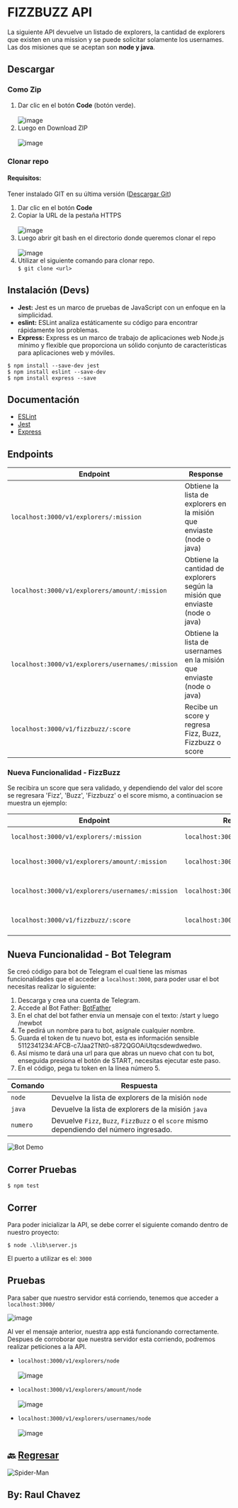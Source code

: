# FIZZBUZZ API
La siguiente API devuelve un listado de explorers, la cantidad de explorers que existen en una mission y se puede solicitar solamente los usernames. 
Las dos misiones que se aceptan son **node y java**.

## Descargar
### Como Zip
1. Dar clic en el botón **Code** (botón verde). <br><br>
![image](https://user-images.githubusercontent.com/54995852/166087539-00642130-4945-4cb8-ba25-b39ab9c70679.png)
2. Luego en Download ZIP <br> <br>
![image](https://user-images.githubusercontent.com/54995852/166087555-66743b43-a27d-4bb1-8588-4847aa94c041.png)

### Clonar repo
#### Requisitos:
Tener instalado GIT en su última versión (<a href="https://git-scm.com/downloads" target="_blank">Descargar Git</a>)
1. Dar clic en el botón **Code**
2. Copiar la URL de la pestaña HTTPS<br> <br>
![image](https://user-images.githubusercontent.com/54995852/166087622-32797e5d-29ca-433c-8608-b6d2f5ac6482.png)
3. Luego abrir git bash en el directorio donde queremos clonar el repo<br><br>
![image](https://user-images.githubusercontent.com/54995852/166087765-ad1ce78b-85dc-412b-976f-b833a812b378.png)
5. Utilizar el siguiente comando para clonar repo.<br>
`$ git clone <url>`

## Instalación (Devs)
- **Jest:** Jest es un marco de pruebas de JavaScript con un enfoque en la simplicidad.
- **eslint:** ESLint analiza estáticamente su código para encontrar rápidamente los problemas.
- **Express:** Express es un marco de trabajo de aplicaciones web Node.js mínimo y flexible que proporciona un sólido conjunto de características para aplicaciones web y móviles.
```
$ npm install --save-dev jest
$ npm install eslint --save-dev
$ npm install express --save
```

## Documentación
- [ESLint](https://eslint.org/docs/user-guide/getting-started)
- [Jest](https://jestjs.io/es-ES/docs/getting-started)
- [Express](https://expressjs.com/en/starter/installing.html)

## Endpoints

| Endpoint                                        | Response                                                                    |
| ------------------------------------------------| ----------------------------------------------------------------------------|
| `localhost:3000/v1/explorers/:mission`          | Obtiene la lista de explorers en la misión que enviaste (node o java)       |
| `localhost:3000/v1/explorers/amount/:mission`   | Obtiene la cantidad de explorers según la misión que enviaste (node o java) |
| `localhost:3000/v1/explorers/usernames/:mission`| Obtiene la lista de usernames en la misión que enviaste (node o java)       |
| `localhost:3000/v1/fizzbuzz/:score`             | Recibe un score y regresa Fizz, Buzz, Fizzbuzz o score                      |

### Nueva Funcionalidad - FizzBuzz
Se recibira un score que sera validado, y dependiendo del valor del score se regresara 'Fizz', 'Buzz', 'Fizzbuzz' o el score mismo, a continuacion se muestra un ejemplo:	

| Endpoint                                       | Request                         | Response                       |
|------------------------------------------------| --------------------------------|--------------------------------|
|`localhost:3000/v1/explorers/:mission`          | `localhost:3000/v1/fizzbuzz/1`  | {score: 1, trick: 1}           |
|`localhost:3000/v1/explorers/amount/:mission`   | `localhost:3000/v1/fizzbuzz/3`  | {score: 3, trick: "Fizzz"}     |
|`localhost:3000/v1/explorers/usernames/:mission`| `localhost:3000/v1/fizzbuzz/5`  | {score: 5, trick: "Buzz"}      |
|`localhost:3000/v1/fizzbuzz/:score`             | `localhost:3000/v1/fizzbuzz/15` | {score: 15, trick: "Fizzbuzz"} |

## Nueva Funcionalidad - Bot Telegram
Se creó código para bot de Telegram el cual tiene las mismas funcionalidades que el acceder a `localhost:3000`, para poder usar el bot necesitas realizar lo siguiente:
1. Descarga y crea una cuenta de Telegram.
2. Accede al Bot Father: [BotFather](https://telegram.me/BotFather)
3. En el chat del bot father envía un mensaje con el texto: /start y luego /newbot
4. Te pedirá un nombre para tu bot, asígnale cualquier nombre.
5. Guarda el token de tu nuevo bot, esta es información sensible 5112341234:AFCB-c7Jaa2TNt0-s872QGOAiUtqcsdewdwedwo.
6. Así mismo te dará una url para que abras un nuevo chat con tu bot, enseguida presiona el botón de START, necesitas ejecutar este paso.
7. En el código, pega tu token en la línea número 5.

| Comando  | Respuesta                                                                                 |
|----------| ------------------------------------------------------------------------------------------|
|`node`    | Devuelve la lista de explorers de la misión `node`                                        |
|`java`    | Devuelve la lista de explorers de la misión `java`                                        |
|`numero`  | Devuelve `Fizz`, `Buzz`, `FizzBuzz` o el `score` mismo dependiendo del número ingresado.  |

![Bot Demo](https://user-images.githubusercontent.com/54995852/167234476-b34ee979-dfbc-47fe-87c6-c20a9d559988.gif)

## Correr Pruebas
```
$ npm test

```

## Correr
Para poder inicializar la API, se debe correr el siguiente comando dentro de nuestro proyecto: 
```
$ node .\lib\server.js
```
El puerto a utilizar es el: `3000`<br>

## Pruebas
Para saber que nuestro servidor está corriendo, tenemos que acceder a `localhost:3000/`

![image](https://user-images.githubusercontent.com/54995852/166087224-0b544de3-61f9-4ed3-b09d-7089633d44a0.png)

Al ver el mensaje anterior, nuestra app está funcionando correctamente.
Despues de corroborar que nuestra servidor esta corriendo, podremos realizar peticiones a la API.

- `localhost:3000/v1/explorers/node` <br><br>
![image](https://user-images.githubusercontent.com/54995852/166087362-9f7479ed-e720-40f7-876f-6d76341c8b55.png)

- `localhost:3000/v1/explorers/amount/node` <br><br>
![image](https://user-images.githubusercontent.com/54995852/166087391-358a4bb7-e8eb-418c-a4d6-4aa205272e0a.png)

- `localhost:3000/v1/explorers/usernames/node` <br><br>
![image](https://user-images.githubusercontent.com/54995852/166087435-5ec0abf5-6dcd-4749-8780-89bf0f1422ff.png)



## 🔙 [Regresar](https://github.com/xXChAvE2Xx/playbook/tree/main/weekly_mission_4)
![Spider-Man](https://media.giphy.com/media/QYkX9IMHthYn0Y3pcG/giphy.gif)
## By: Raul Chavez
